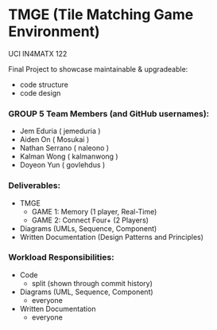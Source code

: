 # TMGE (Tile Matching Game Environment)
UCI IN4MATX 122

Final Project to showcase maintainable & upgradeable:
- code structure
- code design

### GROUP 5 Team Members (and GitHub usernames):
- Jem Eduria ( jemeduria )
- Aiden On ( Mosukai )
- Nathan Serrano ( naleono )
- Kalman Wong ( kalmanwong )
- Doyeon Yun ( govlehdus )

### Deliverables:
- TMGE
  - GAME 1: Memory (1 player, Real-Time)
  - GAME 2: Connect Four+ (2 Players)
- Diagrams (UMLs, Sequence, Component)
- Written Documentation (Design Patterns and Principles)

### Workload Responsibilities:
- Code
  - split (shown through commit history)
- Diagrams (UML, Sequence, Component)
  - everyone
- Written Documentation
  - everyone
